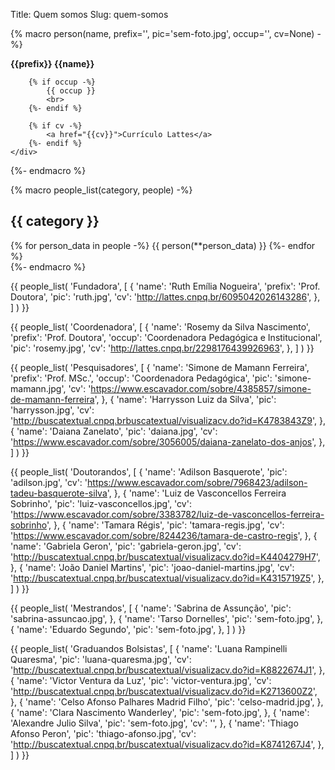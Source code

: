 Title: Quem somos
Slug: quem-somos

{%
    macro person(name, prefix='', pic='sem-foto.jpg', occup='', cv=None)
-%}
<div class="person">
    <div
        class="left ball"
        alt="Foto de {{name}}"
        style="background-image: url('/img/pessoal/{{pic}}')"
    ></div>
    <div class="left text">
        <b>{{prefix}} {{name}}</b>
        <br>

        {% if occup -%}
            {{ occup }}
            <br>
        {%- endif %}

        {% if cv -%}
            <a href="{{cv}}">Currículo Lattes</a>
        {%- endif %}
    </div>
</div>
{%-
    endmacro
%}

{%
    macro people_list(category, people)
-%}
## {{ category }}

<div class="people-list">
    {% for person_data in people -%}
        {{ person(**person_data) }}
    {%- endfor %}
</div>
{%-
    endmacro
%}

{{
    people_list(
        'Fundadora',
        [
            {
                'name': 'Ruth Emília Nogueira',
                'prefix': 'Prof. Doutora',
                'pic': 'ruth.jpg',
                'cv': 'http://lattes.cnpq.br/6095042026143286',
            },
        ]
    )
}}

{{
    people_list(
        'Coordenadora',
        [
            {
                'name': 'Rosemy da Silva Nascimento',
                'prefix': 'Prof. Doutora',
                'occup': 'Coordenadora Pedagógica e Institucional',
                'pic': 'rosemy.jpg',
                'cv': 'http://lattes.cnpq.br/2298176439926963',
            },
        ]
    )
}}

{{
    people_list(
        'Pesquisadores',
        [
            {
                'name': 'Simone de Mamann Ferreira',
                'prefix': 'Prof. MSc.',
                'occup': 'Coordenadora Pedagógica',
                'pic': 'simone-mamann.jpg',
                'cv': 'https://www.escavador.com/sobre/4385857/simone-de-mamann-ferreira',
            },
            {
                'name': 'Harrysson Luiz da Silva',
                'pic': 'harrysson.jpg',
                'cv': 'http://buscatextual.cnpq.brbuscatextual/visualizacv.do?id=K4783843Z9',
            },
            {
                'name': 'Daiana Zanelato',
                'pic': 'daiana.jpg',
                'cv': 'https://www.escavador.com/sobre/3056005/daiana-zanelato-dos-anjos',
            },
        ]
    )
}}

{{
    people_list(
        'Doutorandos',
        [
            {
                'name': 'Adilson Basquerote',
                'pic': 'adilson.jpg',
                'cv': 'https://www.escavador.com/sobre/7968423/adilson-tadeu-basquerote-silva',
            },
            {
                'name': 'Luiz de Vasconcellos Ferreira Sobrinho',
                'pic': 'luiz-vasconcellos.jpg',
                'cv': 'https://www.escavador.com/sobre/3383782/luiz-de-vasconcellos-ferreira-sobrinho',
            },
            {
                'name': 'Tamara Régis',
                'pic': 'tamara-regis.jpg',
                'cv': 'https://www.escavador.com/sobre/8244236/tamara-de-castro-regis',
            },
            {
                'name': 'Gabriela Geron',
                'pic': 'gabriela-geron.jpg',
                'cv': 'http://buscatextual.cnpq.br/buscatextual/visualizacv.do?id=K4404279H7',
            },
            {
                'name': 'João Daniel Martins',
                'pic': 'joao-daniel-martins.jpg',
                'cv': 'http://buscatextual.cnpq.br/buscatextual/visualizacv.do?id=K4315719Z5',
            },
        ]
    )
}}

{{
    people_list(
        'Mestrandos',
        [
            {
                'name': 'Sabrina de Assunção',
                'pic': 'sabrina-assuncao.jpg',
            },
            {
                'name': 'Tarso Dornelles',
                'pic': 'sem-foto.jpg',
            },
            {
                'name': 'Eduardo Segundo',
                'pic': 'sem-foto.jpg',
            },
        ]
    )
}}

{{
    people_list(
        'Graduandos Bolsistas',
        [
            {
                'name': 'Luana Rampinelli Quaresma',
                'pic': 'luana-quaresma.jpg',
                'cv': 'http://buscatextual.cnpq.br/buscatextual/visualizacv.do?id=K8822674J1',
            },
            {
                'name': 'Victor Ventura da Luz',
                'pic': 'victor-ventura.jpg',
                'cv': 'http://buscatextual.cnpq.br/buscatextual/visualizacv.do?id=K2713600Z2',
            },
            {
                'name': 'Celso Afonso Palhares Madrid Filho',
                'pic': 'celso-madrid.jpg',
            },
            {
                'name': 'Clara Nascimento Wanderley',
                'pic': 'sem-foto.jpg',
            },
            {
                'name': 'Alexandre Julio Silva',
                'pic': 'sem-foto.jpg',
                'cv': '',
            },
            {
                'name': 'Thiago Afonso Peron',
                'pic': 'thiago-afonso.jpg',
                'cv': 'http://buscatextual.cnpq.br/buscatextual/visualizacv.do?id=K8741267J4',
            },
        ]
    )
}}
